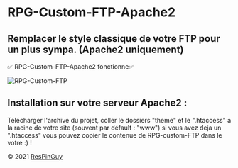 # RPG-Custom-FTP-Apache2
## Remplacer le style classique de votre FTP pour un plus sympa. (Apache2 uniquement)

✅ RPG-Custom-FTP-Apache2 fonctionne✅

![RPG-Custom-FTP](http://respinguy.tk/logo-img-theme/image/RPG-custom-FTP.png)

## Installation sur votre serveur Apache2 :

Télécharger l'archive du projet, coller le dossiers "theme" et le ".htaccess" a la racine de votre site (souvent par défault : "www")
si vous avez deja un ".htaccess" vous pouvez copier le contenue de RPG-custom-FTP dans le votre :) !

&copy; 2021 [ResPinGuy](http://respinguy.tk)
